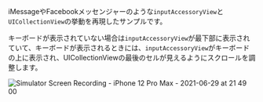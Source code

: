 iMessageやFacebookメッセンジャーのような`inputAccessoryView`と`UICollectionView`の挙動を再現したサンプルです。

キーボードが表示されていない場合は`inputAccessoryView`が最下部に表示されていて、キーボードが表示されるときには、`inputAccessoryView`がキーボードの上に表示され、UICollectionViewの最後のセルが見えるようにスクロールを調整します。

![Simulator Screen Recording - iPhone 12 Pro Max - 2021-06-29 at 21 49 00](https://user-images.githubusercontent.com/2742732/123800462-4b481f80-d924-11eb-8b59-c7e104fe3d4f.gif)



